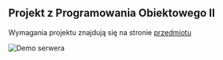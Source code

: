 ## Projekt z Programowania Obiektowego II

Wymagania projektu znajdują się na stronie [przedmiotu](http://neo.dmcs.p.lodz.pl/po2/)

![Demo serwera](https://github.com/klima7/PO2-Project/blob/images/serverAndClient.png)
